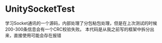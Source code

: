 # UnitySocketTest
学习Socket通讯的一个源码，内部处理了分包粘包处理，但是在上次测试的时候200-300条信息会有一个CRC校验失败。
本代码是从我之前写的框架中拆分出来，直接使用可能会存在报错